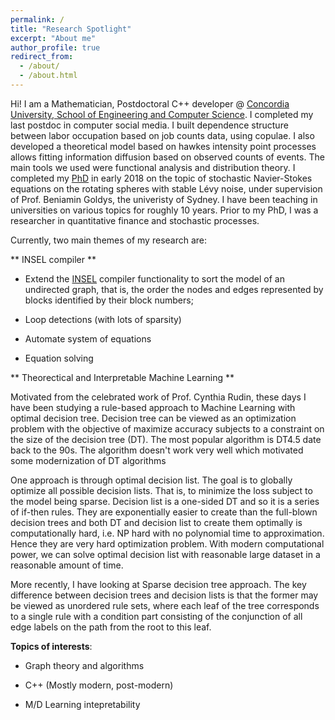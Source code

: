```yaml
---
permalink: /
title: "Research Spotlight"
excerpt: "About me"
author_profile: true
redirect_from: 
  - /about/
  - /about.html
---
```


Hi! I am a Mathematician, Postdoctoral C++ developer @ [Concordia University, School of Engineering and Computer Science](https://www.concordia.ca/ginacody.html). I completed my last postdoc in computer social media. I built dependence structure between labor occupation based on job counts data,  using copulae. I also developed a theoretical model based on hawkes intensity point processes allows fitting information diffusion based on observed counts of events. The main tools we used were functional analysis and distribution theory. I completed my [PhD](https://www.maths.usyd.edu.au/ut/people?who=LJ_Dong) in early 2018 on the topic of stochastic Navier-Stokes equations on the rotating spheres with stable Lévy noise, under supervision of Prof. Beniamin Goldys, the univeristy of Sydney. I have been teaching in universities on various topics for roughly 10 years. Prior to my PhD, I was a researcher in quantitative finance and stochastic processes.

Currently, two main themes of my research are:

** INSEL compiler **

* Extend the [INSEL](https://www.insel.eu/en/) compiler functionality to sort the model of an undirected graph, that is, the order the nodes and edges represented by blocks
identified by their block numbers;

* Loop detections (with lots of sparsity)

* Automate system of equations

* Equation solving

** Theorectical and Interpretable Machine Learning **

Motivated from the celebrated work of Prof. Cynthia Rudin, these days I have been studying a rule-based approach to Machine Learning with optimal decision tree.
Decision tree can be viewed as an optimization problem with the objective of
maximize accuracy subjects to a constraint on the size of the decision tree (DT).
The most popular algorithm is DT4.5 date back to the 90s. The algorithm doesn't work very well which motivated some modernization of DT algorithms

One approach is through optimal decision list. The goal is to globally optimize all possible decision lists.
That is, to minimize the loss subject to the model being sparse. Decision list is a one-sided DT and so it is a series of if-then rules.
They are exponentially easier to create than the full-blown decision trees and both DT and decision list to create them optimally is computationally hard,
i.e. NP hard with no polynomial time to approximation. Hence they are very hard optimization problem.
With modern computational power, we can solve optimal decision list with reasonable large dataset in a reasonable amount of time.

More recently, I have looking at Sparse decision tree approach. The key difference between decision trees and decision lists is that the former may be viewed as unordered  rule sets, where each leaf of the tree corresponds to a single rule with a condition part consisting of the conjunction of all edge labels on the path from the root to this leaf.

**Topics of interests**: 

* Graph theory and algorithms

* C++ (Mostly modern, post-modern)

* M/D Learning intepretability


<!---

**Past Interests**

* Mathematical Analysis of Artificial Intelligence and Theoretical Computer Science

* Theoretical or Statistical Machine Learning

* Stochastic PDEs, Financial Mathematics

* Quantum Computing, Quantum game theory, Information Geometry, Quantum Machine Learning

* Point processes and applications to Social Media, Finance, Insurance, Quantum Physics

--->

